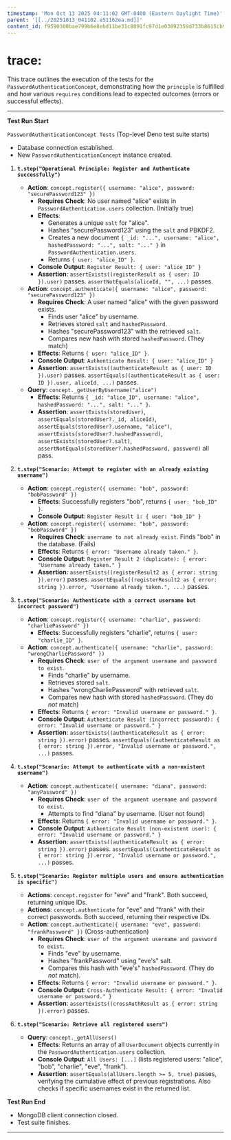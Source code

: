 ```yaml
---
timestamp: 'Mon Oct 13 2025 04:11:02 GMT-0400 (Eastern Daylight Time)'
parent: '[[../20251013_041102.e51162ea.md]]'
content_id: f9590300bae799b6e8ebd11be31c8091fc97d1e03092359d733b8615cb9e0418
---
```


# trace:

This trace outlines the execution of the tests for the `PasswordAuthenticationConcept`, demonstrating how the `principle` is fulfilled and how various `requires` conditions lead to expected outcomes (errors or successful effects).

***

**Test Run Start**

`PasswordAuthenticationConcept Tests` (Top-level Deno test suite starts)

* Database connection established.
* New `PasswordAuthenticationConcept` instance created.

1. **`t.step("Operational Principle: Register and Authenticate successfully")`**
   * **Action**: `concept.register({ username: "alice", password: "securePassword123" })`
     * **Requires Check**: No user named "alice" exists in `PasswordAuthentication.users` collection. (Initially true)
     * **Effects**:
       * Generates a unique `salt` for "alice".
       * Hashes "securePassword123" using the `salt` and PBKDF2.
       * Creates a new document `{ _id: "...", username: "alice", hashedPassword: "...", salt: "..." }` in `PasswordAuthentication.users`.
       * Returns `{ user: "alice_ID" }`.
     * **Console Output**: `Register Result: { user: "alice_ID" }`
     * **Assertion**: `assertExists((registerResult as { user: ID }).user)` passes. `assertNotEquals(aliceId, "", ...)` passes.
   * **Action**: `concept.authenticate({ username: "alice", password: "securePassword123" })`
     * **Requires Check**: A user named "alice" with the given password exists.
       * Finds user "alice" by username.
       * Retrieves stored `salt` and `hashedPassword`.
       * Hashes "securePassword123" with the retrieved `salt`.
       * Compares new hash with stored `hashedPassword`. (They match)
     * **Effects**: Returns `{ user: "alice_ID" }`.
     * **Console Output**: `Authenticate Result: { user: "alice_ID" }`
     * **Assertion**: `assertExists((authenticateResult as { user: ID }).user)` passes. `assertEquals((authenticateResult as { user: ID }).user, aliceId, ...)` passes.
   * **Query**: `concept._getUserByUsername("alice")`
     * **Effects**: Returns `{ _id: "alice_ID", username: "alice", hashedPassword: "...", salt: "..." }`.
     * **Assertion**: `assertExists(storedUser)`, `assertEquals(storedUser?._id, aliceId)`, `assertEquals(storedUser?.username, "alice")`, `assertExists(storedUser?.hashedPassword)`, `assertExists(storedUser?.salt)`, `assertNotEquals(storedUser?.hashedPassword, password)` all pass.

2. **`t.step("Scenario: Attempt to register with an already existing username")`**
   * **Action**: `concept.register({ username: "bob", password: "bobPassword" })`
     * **Effects**: Successfully registers "bob", returns `{ user: "bob_ID" }`.
     * **Console Output**: `Register Result 1: { user: "bob_ID" }`
   * **Action**: `concept.register({ username: "bob", password: "bobPassword" })`
     * **Requires Check**: `username to not already exist`. Finds "bob" in the database. (Fails)
     * **Effects**: Returns `{ error: "Username already taken." }`.
     * **Console Output**: `Register Result 2 (duplicate): { error: "Username already taken." }`
     * **Assertion**: `assertExists((registerResult2 as { error: string }).error)` passes. `assertEquals((registerResult2 as { error: string }).error, "Username already taken.", ...)` passes.

3. **`t.step("Scenario: Authenticate with a correct username but incorrect password")`**
   * **Action**: `concept.register({ username: "charlie", password: "charliePassword" })`
     * **Effects**: Successfully registers "charlie", returns `{ user: "charlie_ID" }`.
   * **Action**: `concept.authenticate({ username: "charlie", password: "wrongCharliePassword" })`
     * **Requires Check**: `user of the argument username and password to exist`.
       * Finds "charlie" by username.
       * Retrieves stored `salt`.
       * Hashes "wrongCharliePassword" with retrieved `salt`.
       * Compares new hash with stored `hashedPassword`. (They do *not* match)
     * **Effects**: Returns `{ error: "Invalid username or password." }`.
     * **Console Output**: `Authenticate Result (incorrect password): { error: "Invalid username or password." }`
     * **Assertion**: `assertExists((authenticateResult as { error: string }).error)` passes. `assertEquals((authenticateResult as { error: string }).error, "Invalid username or password.", ...)` passes.

4. **`t.step("Scenario: Attempt to authenticate with a non-existent username")`**
   * **Action**: `concept.authenticate({ username: "diana", password: "anyPassword" })`
     * **Requires Check**: `user of the argument username and password to exist`.
       * Attempts to find "diana" by username. (User not found)
     * **Effects**: Returns `{ error: "Invalid username or password." }`.
     * **Console Output**: `Authenticate Result (non-existent user): { error: "Invalid username or password." }`
     * **Assertion**: `assertExists((authenticateResult as { error: string }).error)` passes. `assertEquals((authenticateResult as { error: string }).error, "Invalid username or password.", ...)` passes.

5. **`t.step("Scenario: Register multiple users and ensure authentication is specific")`**
   * **Actions**: `concept.register` for "eve" and "frank". Both succeed, returning unique IDs.
   * **Actions**: `concept.authenticate` for "eve" and "frank" with their correct passwords. Both succeed, returning their respective IDs.
   * **Action**: `concept.authenticate({ username: "eve", password: "frankPassword" })` (Cross-authentication)
     * **Requires Check**: `user of the argument username and password to exist`.
       * Finds "eve" by username.
       * Hashes "frankPassword" using "eve's" salt.
       * Compares this hash with "eve's" `hashedPassword`. (They do *not* match).
     * **Effects**: Returns `{ error: "Invalid username or password." }`.
     * **Console Output**: `Cross-Authenticate Result: { error: "Invalid username or password." }`
     * **Assertion**: `assertExists((crossAuthResult as { error: string }).error)` passes.

6. **`t.step("Scenario: Retrieve all registered users")`**
   * **Query**: `concept._getAllUsers()`
     * **Effects**: Returns an array of all `UserDocument` objects currently in the `PasswordAuthentication.users` collection.
     * **Console Output**: `All Users: [...]` (lists registered users: "alice", "bob", "charlie", "eve", "frank").
     * **Assertion**: `assertEquals(allUsers.length >= 5, true)` passes, verifying the cumulative effect of previous registrations. Also checks if specific usernames exist in the returned list.

**Test Run End**

* MongoDB client connection closed.
* Test suite finishes.

***
